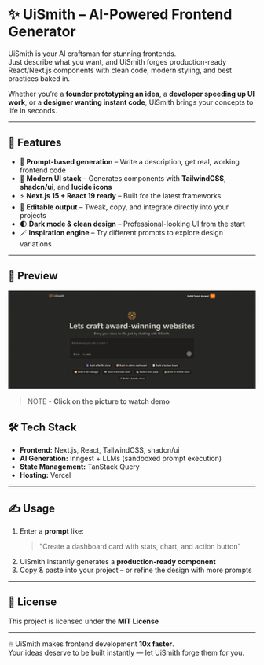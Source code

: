 # ✨ UiSmith – AI-Powered Frontend Generator

UiSmith is your AI craftsman for stunning frontends.  
Just describe what you want, and UiSmith forges production-ready React/Next.js components with clean code, modern styling, and best practices baked in.

Whether you’re a **founder prototyping an idea**, a **developer speeding up UI work**, or a **designer wanting instant code**, UiSmith brings your concepts to life in seconds.

---

## 🚀 Features

- 🧩 **Prompt-based generation** – Write a description, get real, working frontend code
- 🎨 **Modern UI stack** – Generates components with **TailwindCSS**, **shadcn/ui**, and **lucide icons**
- ⚡ **Next.js 15 + React 19 ready** – Built for the latest frameworks
- 🔄 **Editable output** – Tweak, copy, and integrate directly into your projects
- 🌓 **Dark mode & clean design** – Professional-looking UI from the start
- 🪄 **Inspiration engine** – Try different prompts to explore design variations

---

## 📸 Preview

[![Watch the demo](/public/uismith_screenshot.png)](https://drive.google.com/file/d/1rEUow3Ufpx_cT1F4hE3PlteU7xDQMmU1/view?usp=sharing)

> NOTE - **Click on the picture to watch demo**

## 🛠️ Tech Stack

- **Frontend:** Next.js, React, TailwindCSS, shadcn/ui
- **AI Generation:** Inngest + LLMs (sandboxed prompt execution)
- **State Management:** TanStack Query
- **Hosting:** Vercel

---

## ✍️ Usage

1. Enter a **prompt** like:
   > "Create a dashboard card with stats, chart, and action button"
2. UiSmith instantly generates a **production-ready component**
3. Copy & paste into your project – or refine the design with more prompts

---

## 📜 License

This project is licensed under the **MIT License**

---

🔥 UiSmith makes frontend development **10x faster**.  
Your ideas deserve to be built instantly — let UiSmith forge them for you.
